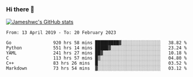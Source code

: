 ### Hi there 👋

[![Jameshwc's GitHub stats](https://github-readme-stats.vercel.app/api?username=jameshwc)](https://github.com/anuraghazra/github-readme-stats)

<!--START_SECTION:waka-->

```text
From: 13 April 2019 - To: 20 February 2023

Go                920 hrs 58 mins █████████▓░░░░░░░░░░░░░░░   38.82 %
Python            551 hrs 14 mins █████▓░░░░░░░░░░░░░░░░░░░   23.24 %
YAML              241 hrs 27 mins ██▓░░░░░░░░░░░░░░░░░░░░░░   10.18 %
C                 113 hrs 57 mins █▒░░░░░░░░░░░░░░░░░░░░░░░   04.80 %
C++               83 hrs 26 mins  █░░░░░░░░░░░░░░░░░░░░░░░░   03.52 %
Markdown          73 hrs 54 mins  ▓░░░░░░░░░░░░░░░░░░░░░░░░   03.12 %
```

<!--END_SECTION:waka-->